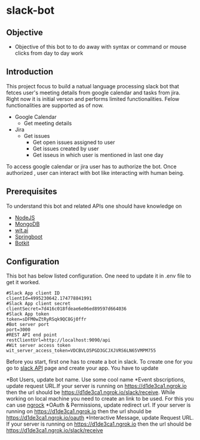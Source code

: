 # slack-bot

## Objective ##
* Objective of this bot to to do away with syntax or command or mouse clicks  from day to day work

## Introduction ##
This project focus to build a natual language processing slack bot that fetces user's  meeting details from google calendar and tasks from jira. Right now it is initial verson and  performs limited functionalities.  Felow functionalities are supported as of now.

* Google Calendar 
  * Get meeting details 
* Jira
  * Get issues
    * Get open issues assigned to user 
    * Get issues created by user
    * Get isseus in which user is mentioned in last one day


To access  google calendar or jira user has to authorize the bot. Once authorized , user can interact with bot like interacting with human being. 

## Prerequisites ##
To understand this bot and related APIs one should have knowledge on 
* [NodeJS]()
* [MongoDB]()
* [wit.ai]()
* [Springboot]()
* [Botkit]()

## Configuration ##
This bot has below listed configuration. One need to update it in .env file to get it worked.
```
#Slack App client ID
clientId=4995230642.174778841991
#Slack App client secret
clientSecret=7d416c018fdeae6e06ed89597d664036
#Slack App token
token=sDFM0wZtRyRSqk9QC8Gj0ffr
#Bot server port
port=3000
#REST API end point
restClientUrl=http://localhost:9090/api
#Wit server access token
wit_server_access_token=VDCBVLO5PGD3GCJXJVRS6LN65VMPM755
```

Before you start, first  one has to create a bot in slack.  To create one for you  go to [slack API](https://api.slack.com/) page and create your app. You have to update 

*Bot Users, update bot name. Use some cool name
*Event sbscriptions, update request URL.If your  server is running on https://d1de3ca1.ngrok.io then the url should be https://d1de3ca1.ngrok.io/slack/receive. While working on local machine you need to create an link to be used.  For this you can use [ngrock](https://ngrok.com/)
*OAuth & Permissions, update redirect url. If your  server is running on https://d1de3ca1.ngrok.io then the url should be https://d1de3ca1.ngrok.io/oauth 
*Interactive Message, update Request URL. If your  server is running on https://d1de3ca1.ngrok.io then the url should be https://d1de3ca1.ngrok.io/slack/receive


